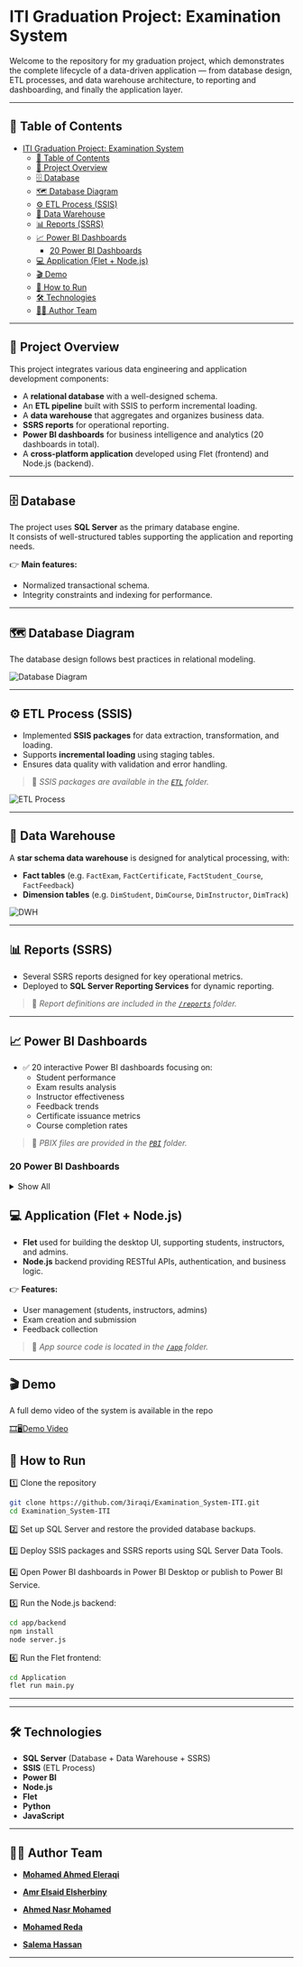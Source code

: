 # ITI Graduation Project: Examination System

Welcome to the repository for my graduation project, which demonstrates the complete lifecycle of a data-driven application — from database design, ETL processes, and data warehouse architecture, to reporting and dashboarding, and finally the application layer.

---

## 📌 Table of Contents

- [ITI Graduation Project: Examination System](#iti-graduation-project-examination-system)
  - [📌 Table of Contents](#-table-of-contents)
  - [🚀 Project Overview](#-project-overview)
  - [🗄️ Database](#️-database)
  - [🗺️ Database Diagram](#️-database-diagram)
  - [⚙️ ETL Process (SSIS)](#️-etl-process-ssis)
  - [🏢 Data Warehouse](#-data-warehouse)
  - [📊 Reports (SSRS)](#-reports-ssrs)
  - [📈 Power BI Dashboards](#-power-bi-dashboards)
    - [20 Power BI Dashboards](#20-power-bi-dashboards)
  - [💻 Application (Flet + Node.js)](#-application-flet--nodejs)
  - [🎬 Demo](#-demo)
  - [🚀 How to Run](#-how-to-run)
  - [🛠️ Technologies](#️-technologies)
  - [👨‍💻 Author Team](#-author-team)

---

## 🚀 Project Overview

This project integrates various data engineering and application development components:
- A **relational database** with a well-designed schema.
- An **ETL pipeline** built with SSIS to perform incremental loading.
- A **data warehouse** that aggregates and organizes business data.
- **SSRS reports** for operational reporting.
- **Power BI dashboards** for business intelligence and analytics (20 dashboards in total).
- A **cross-platform application** developed using Flet (frontend) and Node.js (backend).

---

## 🗄️ Database

The project uses **SQL Server** as the primary database engine.  
It consists of well-structured tables supporting the application and reporting needs.

👉 **Main features:**
- Normalized transactional schema.
- Integrity constraints and indexing for performance.

---

## 🗺️ Database Diagram

The database design follows best practices in relational modeling.  

![Database Diagram](./DatabaseDiagram.png)

---

## ⚙️ ETL Process (SSIS)

- Implemented **SSIS packages** for data extraction, transformation, and loading.
- Supports **incremental loading** using staging tables.
- Ensures data quality with validation and error handling.

> 📌 *SSIS packages are available in the [`ETL`](./BI_Tools/learningManagementETL/) folder.*

![ETL Process](./BI_Tools/SSIS_Screenshots/Main.png)

---

## 🏢 Data Warehouse

A **star schema data warehouse** is designed for analytical processing, with:

- **Fact tables** (e.g. `FactExam`, `FactCertificate`, `FactStudent_Course`, `FactFeedback`)
- **Dimension tables** (e.g. `DimStudent`, `DimCourse`, `DimInstructor`, `DimTrack`)

![DWH](./DWH_Last_Schema.png)

---

## 📊 Reports (SSRS)

- Several SSRS reports designed for key operational metrics.
- Deployed to **SQL Server Reporting Services** for dynamic reporting.

> 📌 *Report definitions are included in the [`/reports`](./reports) folder.*

---

## 📈 Power BI Dashboards

- ✅ 20 interactive Power BI dashboards focusing on:
  - Student performance
  - Exam results analysis
  - Instructor effectiveness
  - Feedback trends
  - Certificate issuance metrics
  - Course completion rates

> 📌 *PBIX files are provided in the [`PBI`](./PBI) folder.*

### 20 Power BI Dashboards

<details>

<summary>Show All</summary>

- **Index**

![0](./PBI/Last_20_Dashboard/20Dashboard/20Dashboard_1.jpg)

<!-- 1. Student OverView Dashboard
2. GPA by Track and Major
3. Course Enrollment Dashboard
4. Instructor Insights
5. Branch Performance Dashboard
6. Feedback Dashboard
7. Certification Insights
8. Intake Analysis
9. Exam Performance Dashboard
10. Course Completion
11. Student Certificate Summary
12. GPA Progression over Intake
13. Student Demographics
14. Certification Insights
15. Student & course
16. Exam
17. 1nstructor Load Dashboard
18. Track Popularity Dashboard
19. Attendance Trends Dashboard
20. Summary KPI Dashboard

 -->
1. **Student OverView Dashboard**

![1](./PBI/Last_20_Dashboard/20Dashboard/20Dashboard_2.jpg)

2. **GPA by Track and Major**
![2](./PBI/Last_20_Dashboard/20Dashboard/20Dashboard_3.jpg)
3. **Course Enrollment Dashboard**
![3](./PBI/Last_20_Dashboard/20Dashboard/20Dashboard_4.jpg)
4. **Instructor Insights**
![4](./PBI/Last_20_Dashboard/20Dashboard/20Dashboard_5.jpg)
5. **Branch Performance Dashboard**
![5](./PBI/Last_20_Dashboard/20Dashboard/20Dashboard_6.jpg)
6. **Feedback Dashboard**
![6](./PBI/Last_20_Dashboard/20Dashboard/20Dashboard_7.jpg)
7. **Certification Insights**
![7](./PBI/Last_20_Dashboard/20Dashboard/20Dashboard_8.jpg)
8. **Intake Analysis**
![8](./PBI/Last_20_Dashboard/20Dashboard/20Dashboard_9.jpg)
9. **Exam Performance Dashboard**
![9](./PBI/Last_20_Dashboard/20Dashboard/20Dashboard_10.jpg)
10. **Course Completion**
![10](./PBI/Last_20_Dashboard/20Dashboard/20Dashboard_11.jpg)

11. **Student Certificate Summary**
![11](./PBI/Last_20_Dashboard/20Dashboard/20Dashboard_12.jpg)

12. **GPA Progression over Intake**
![12](./PBI/Last_20_Dashboard/20Dashboard/20Dashboard_13.jpg)

13. **Student Demographics**
![13](./PBI/Last_20_Dashboard/20Dashboard/20Dashboard_14.jpg)

14. **Certification Insights**
![14](./PBI/Last_20_Dashboard/20Dashboard/20Dashboard_15.jpg)

15. **Student & Course**
![15](./PBI/Last_20_Dashboard/20Dashboard/20Dashboard_16.jpg)

16. **Exam**
![16](./PBI/Last_20_Dashboard/20Dashboard/20Dashboard_17.jpg)

17. **Instructor Load Dashboard**
![17](./PBI/Last_20_Dashboard/20Dashboard/20Dashboard_18.jpg)

18. **Track Popularity Dashboard**
![18](./PBI/Last_20_Dashboard/20Dashboard/20Dashboard_19.jpg)

19. **Attendance Trends Dashboard**
![19](./PBI/Last_20_Dashboard/20Dashboard/20Dashboard_20.jpg)

20. **Summary KPI Dashboard**

![20](./PBI/Last_20_Dashboard/20Dashboard/20Dashboard_21.jpg)

</details>

## 💻 Application (Flet + Node.js)

- **Flet** used for building the desktop UI, supporting students, instructors, and admins.
- **Node.js** backend providing RESTful APIs, authentication, and business logic.

👉 **Features:**

- User management (students, instructors, admins)
- Exam creation and submission
- Feedback collection

> 📌 *App source code is located in the [`/app`](./app) folder.*

---

## 🎬 Demo

A full demo video of the system is available in the repo

[🎞🖥Demo Video](https://youtu.be/klFBlAdWYC8)

## 🚀 How to Run

1️⃣ Clone the repository  

```bash
git clone https://github.com/3iraqi/Examination_System-ITI.git
cd Examination_System-ITI
```

2️⃣ Set up SQL Server and restore the provided database backups.

3️⃣ Deploy SSIS packages and SSRS reports using SQL Server Data Tools.

4️⃣ Open Power BI dashboards in Power BI Desktop or publish to Power BI Service.

5️⃣ Run the Node.js backend:

```bash
cd app/backend
npm install
node server.js
```

6️⃣ Run the Flet frontend:

```bash
cd Application
flet run main.py
```

---

---

## 🛠️ Technologies

* **SQL Server** (Database + Data Warehouse + SSRS)
* **SSIS** (ETL Process)
* **Power BI**
* **Node.js**
* **Flet**
* **Python**
* **JavaScript**

---

## 👨‍💻 Author Team

- [**Mohamed Ahmed Eleraqi**](mailto:mohamed.8.eleraqi@gmail.com)

- [**Amr Elsaid Elsherbiny**]()

- [**Ahmed Nasr Mohamed**]()

- [**Mohamed Reda**]()

- [**Salema Hassan**]()

---
